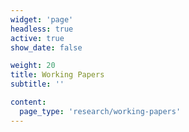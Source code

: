```yaml
---
widget: 'page'
headless: true
active: true
show_date: false

weight: 20
title: Working Papers
subtitle: ''

content:
  page_type: 'research/working-papers'
---
```

